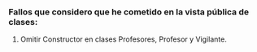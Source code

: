 ### Fallos que considero que he cometido en la vista pública de clases:
1. Omitir Constructor en clases Profesores, Profesor y Vigilante.